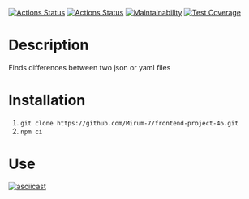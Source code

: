 [![Actions Status](https://github.com/Mirum-7/frontend-project-46/workflows/hexlet-check/badge.svg)](https://github.com/Mirum-7/frontend-project-46/actions)
[![Actions Status](https://github.com/Mirum-7/frontend-project-46/workflows/run-tests/badge.svg)](https://github.com/Mirum-7/frontend-project-46/actions)
[![Maintainability](https://api.codeclimate.com/v1/badges/4af4ae66daffa7e5f160/maintainability)](https://codeclimate.com/github/Mirum-7/frontend-project-46/maintainability)
[![Test Coverage](https://api.codeclimate.com/v1/badges/4af4ae66daffa7e5f160/test_coverage)](https://codeclimate.com/github/Mirum-7/frontend-project-46/test_coverage)

# Description
Finds differences between two json or yaml files

# Installation
1) `git clone https://github.com/Mirum-7/frontend-project-46.git`
2) `npm ci`

# Use
[![asciicast](https://asciinema.org/a/SSM09lpMjleW8sKjconRIXx9V.svg)](https://asciinema.org/a/SSM09lpMjleW8sKjconRIXx9V)
